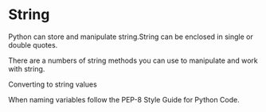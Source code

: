 # String

Python can store and manipulate string.String can be enclosed in single or double quotes.

There are a numbers of string methods you can use to manipulate and work with string.

Converting to string values

When naming variables follow the PEP-8 Style Guide for Python Code.


